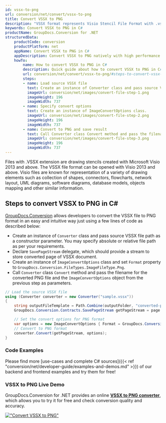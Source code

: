 ```yaml
---
id: vssx-to-png
url: conversion/net/convert/vssx-to-png
title: Convert VSSX to PNG
description: "VSSX format represents Visio Stencil File Format with .vssx extension. Learn how to convert VSSX to PNG file programmatically in C# language using GroupDocs.Conversion for .NET library."
keywords: Convert VSSX to PNG in C#
productName: GroupDocs.Conversion for .NET
structuredData:
    productCode: conversion
    productPlatform: net
    appName: Convert VSSX to PNG in C#
    appDescription: Convert VSSX to PNG natively with high performance using C# language and server side GroupDocs.Conversion for .NET APIs, without the use of any software like Microsoft or Open Office.
    howTo:
        name: How to convert VSSX to PNG in C# 
        description: Quick guide about how to convert VSSX to PNG in C# with high performance and accuracy.
        url: conversion/net/convert/vssx-to-png/#steps-to-convert-vssx-to-png-in-c
        steps:
        - name: Load source VSSX file 
          text: Create an instance of Converter class and pass source VSSX file path as a constructor parameter. You may specify absolute or relative file path as per your requirements. 
          imageUrl: conversion/net/images/convert-file-step-1.png
          imageHeight: 196
          imageWidth: 737
        - name: Specify convert options 
          text: Create an instance of ImageConvertOptions class.
          imageUrl: conversion/net/images/convert-file-step-2.png
          imageHeight: 196
          imageWidth: 737
        - name: Convert to PNG and save result 
          text: Call Converter class Convert method and pass the filename for the converted HTML file and the ImageConvertOptions object from the previous step as parameters.
          imageUrl: conversion/net/images/convert-file-step-3.png
          imageHeight: 196
          imageWidth: 737
---
```


Files with .VSSX extension are drawing stencils created with Microsoft Visio 2013 and above. The VSSX file format can be opened with Visio 2013 and above. Visio files are known for representation of a variety of drawing elements such as collection of shapes, connectors, flowcharts, network layout, UML diagrams, software diagrams, database models, objects mapping and other similar information.

## Steps to convert VSSX to PNG in C#

[GroupDocs.Conversion](https://products.groupdocs.com/conversion/net) allows developers to convert the VSSX file to PNG format in an easy and intuitive way just using a few lines of code as described below:

* Create an instance of `Converter` class and pass source VSSX file path as a constructor parameter. You may specify absolute or relative file path as per your requirements. 
* Declare `SavePageStream` delegate, which should provide a stream to store converted page of VSSX document.
* Create an instance of `ImageConvertOptions` class and set `Format` property to `GroupDocs.Conversion.FileTypes.ImageFileType.Png`.
* Call `Converter` class `Convert` method and pass the filename for the converted PNG file and the `ImageConvertOptions` object from the previous step as parameters.

```csharp
// Load the source VSSX file
using (Converter converter = new Converter("sample.vssx"))
{
    string outputFileTemplate = Path.Combine(outputFolder, "converted-page-{0}.png");
    GroupDocs.Conversion.Contracts.SavePageStream getPageStream = page => new FileStream(string.Format(outputFileTemplate, page), FileMode.Create);

    // Set the convert options for PNG format
    var options = new ImageConvertOptions { Format = GroupDocs.Conversion.FileTypes.ImageFileType.Png };   
    // Convert to PNG format
    converter.Convert(getPageStream, options);
}
```

### Code Examples

Please find more [use-cases and complete C# sources]({{< ref "conversion/net/developer-guide/examples-and-demos.md" >}}) of our backend and frontend examples and try them for free!

### VSSX to PNG Live Demo

GroupDocs.Conversion for .NET provides an online [**VSSX to PNG converter**](https://products.groupdocs.app/conversion/vssx-to-png), which allows you to try it for free and check conversion quality and accuracy.

[!["Convert VSSX to PNG"](conversion/net/images/convert-to-png/convert-vssx-to-png.png)](https://products.groupdocs.app/conversion/vssx-to-png)